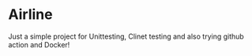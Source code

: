 # Airline

Just a simple project for Unittesting, Clinet testing and also trying github action and Docker!
